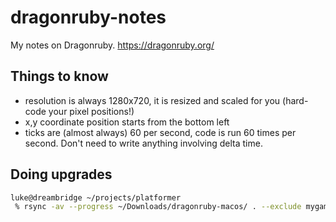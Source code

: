 # dragonruby-notes

My notes on Dragonruby. https://dragonruby.org/

## Things to know

- resolution is always 1280x720, it is resized and scaled for you (hard-code your pixel positions!)
- x,y coordinate position starts from the bottom left
- ticks are (almost always) 60 per second, code is run 60 times per second. Don't need to write anything involving delta time.

## Doing upgrades

```bash
luke@dreambridge ~/projects/platformer
 % rsync -av --progress ~/Downloads/dragonruby-macos/ . --exclude mygame
```
